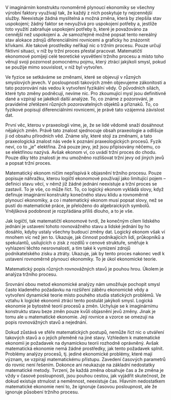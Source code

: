 V imaginárním konstruktu rovnoměrně plynoucí ekonomiky se všechny výrobní faktory využívají tak, že každý z nich poskytuje ty nejcennější služby. Neexistuje žádná myslitelná a možná změna, která by zlepšila stav uspokojení; žádný faktor se nevyužívá pro uspokojení potřeby a, jestliže toto využití zabraňuje uspokojení potřeby b, které je považováno za cennější než uspokojení a. Je samozřejmě možné popsat tento nereálný stav alokace zdrojů diferenciálními rovnicemi a graficky ho znázornit křivkami. Ale takové prostředky neříkají nic o tržním procesu. Pouze určují fiktivní situaci, v níž by tržní proces přestal pracovat. Matematičtí ekonomové pomíjejí celé teoretické vysvětlení tržního procesu a místo toho věnují svoji pozornost pomocnému pojmu, který ztrácí jakýkoli smysl, pokud se použije mimo souvislost, v níž byl vytvořen.

Ve fyzice se setkáváme se změnami, které se objevují v různých smyslových jevech. V posloupnosti takových změn objevujeme zákonitosti a tato pozorování nás vedou k vytvoření fyzikální vědy. O původních silách, které tyto změny podněcují, nevíme nic. Pro zkoumující mysl jsou definitivně dané a vzpírají se jakékoli další analýze. To, co známe z pozorování, je pravidelné zřetězení různých pozorovatelných objektů a příznaků. To, co fyzikové popisují diferenciálními rovnicemi, je právě tato vzájemná závislost dat.

První věc, kterou v praxeologii víme, je, že se lidé vědomě snaží dosáhnout nějakých změn. Právě tato znalost sjednocuje obsah praxeologie a odlišuje ji od obsahu přírodních věd. Známe síly, které stojí za změnami, a tato praxeologická znalost nás vede k poznání praxeologických procesů. Fyzik neví, co to „je" elektřina. Zná pouze jevy, jež jsou připisovány něčemu, co se elektřinou nazývá. Avšak ekonom ví, co uvádí tržní proces do chodu. Pouze díky této znalosti je mu umožněno rozlišovat tržní jevy od jiných jevů a popsat tržní proces.

Matematický ekonom ničím nepřispívá k objasnění tržního procesu. Pouze popisuje náhražku, kterou logičtí ekonomové používají jako limitující pojem – definici stavu věcí, v němž již žádné jednání neexistuje a tržní proces se zastavil. To je vše, co může říct. To, co logický ekonom vykládá slovy, když definuje imaginární konstrukty konečného stavu klidu a rovnoměrně plynoucí ekonomiky, a co i matematický ekonom musí popsat slovy, než se pustí do matematické práce, je přeloženo do algebraických symbolů. Vnějšková podobnost je rozpřádána příliš dlouho, a to je vše.

Jak logičtí, tak matematičtí ekonomové tvrdí, že konečným cílem lidského jednání je ustavení tohoto rovnovážného stavu a lidské jednání by ho dosáhlo, kdyby ustaly všechny budoucí změny dat. Logický ekonom však ví mnohem víc než jen to. Ukazuje, jak činnost podnikajících lidí, průkopníků a spekulantů, usilujících o zisk z rozdílů v cenové struktuře, směřuje k vyhlazení těchto nesrovnalostí, a tím také k vymizení zdrojů podnikatelského zisku a ztráty. Ukazuje, jak by tento proces nakonec vedl k ustavení rovnoměrně plynoucí ekonomiky. To je úkol ekonomické teorie.

Matematický popis různých rovnovážných stavů je pouhou hrou. Úkolem je analýza tržního procesu.

Srovnání obou metod ekonomické analýzy nám umožňuje pochopit smysl často kladeného požadavku na rozšíření záběru ekonomické vědy a vytvoření dynamické teorie místo pouhého studia statických problémů. Ve vztahu k logické ekonomii ztrácí tento postulát jakýkoli smysl. Logická ekonomie je bytostně teorií procesů a změn. Uchyluje se k imaginárnímu konstruktu stavu beze změn pouze kvůli objasnění jevů změny. Jinak je tomu ale u matematické ekonomie. Její rovnice a vzorce se omezují na popis rovnovážných stavů a nejednání.

Dokud zůstává ve sféře matematických postupů, nemůže říct nic o utváření takových stavů a o jejich přeměně na jiné stavy. Vzhledem k matematické ekonomii je požadavek na dynamickou teorii rozhodně oprávněný. Avšak matematická ekonomie nemá žádné prostředky, jak tento požadavek splnit. Problémy analýzy procesů, tj. jediné ekonomické problémy, které mají význam, se vzpírají matematickému přístupu. Zavedení časových parametrů do rovnic není řešením. Dokonce ani neukazuje na základní nedostatky matematické metody. Tvrzení, že každá změna obsahuje čas a že změna je vždy v časové posloupnosti, jsou pouhou cestou, jak vyjádřit skutečnost, že dokud existuje strnulost a neměnnost, neexistuje čas. Hlavním nedostatkem matematické ekonomie není to, že ignoruje časovou posloupnost, ale že ignoruje působení tržního procesu.